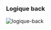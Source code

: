 ### Logique back

![logique-back](https://github.com/user-attachments/assets/d0349955-4212-41ad-ad89-cc6896dd2b1e)



